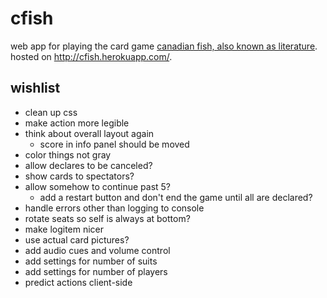 # cfish

web app for playing the card game [canadian fish, also known as literature](https://www.pagat.com/quartet/literature.html). hosted on http://cfish.herokuapp.com/.

## wishlist

- clean up css
- make action more legible
- think about overall layout again
  - score in info panel should be moved
- color things not gray
- allow declares to be canceled?
- show cards to spectators?
- allow somehow to continue past 5?
  - add a restart button and don't end the game until all are declared?
- handle errors other than logging to console
- rotate seats so self is always at bottom?
- make logitem nicer
- use actual card pictures?
- add audio cues and volume control
- add settings for number of suits
- add settings for number of players
- predict actions client-side
